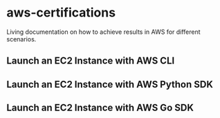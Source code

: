 # aws-certifications

Living documentation on how to achieve results in AWS for different scenarios.

## Launch an EC2 Instance with AWS CLI

## Launch an EC2 Instance with AWS Python SDK

## Launch an EC2 Instance with AWS Go SDK


